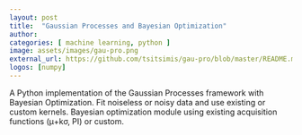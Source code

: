 ```yaml
---
layout: post
title:  "Gaussian Processes and Bayesian Optimization"
author: 
categories: [ machine learning, python ]
image: assets/images/gau-pro.png
external_url: https://github.com/tsitsimis/gau-pro/blob/master/README.md#gau-pro
logos: [numpy]
---
```

A Python implementation of the Gaussian Processes framework with Bayesian Optimization. Fit noiseless or noisy data and use existing or custom kernels. Bayesian optimization module using existing acquisition functions (μ+kσ, PI) or custom.
